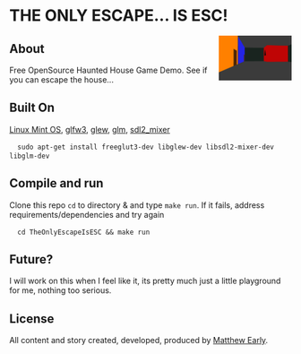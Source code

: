# THE ONLY ESCAPE... IS ESC!

<img src="screenshot.png" height="80px" width="130px" align="right">

## About

Free OpenSource Haunted House Game Demo. See if you can escape the house...

## Built On

[Linux Mint OS](https://www.linuxmint.com/download.php), [glfw3](https://www.glfw.org/), [glew](http://glew.sourceforge.net/), [glm](https://glm.g-truc.net/0.9.5/index.html), [sdl2_mixer](https://www.libsdl.org/projects/SDL_mixer/)

      sudo apt-get install freeglut3-dev libglew-dev libsdl2-mixer-dev libglm-dev

## Compile and run

Clone this repo `cd` to directory & and type `make run`. If it fails, address requirements/dependencies and try again


      cd TheOnlyEscapeIsESC && make run

## Future?

I will work on this when I feel like it, its pretty much just a little playground for me, nothing too serious.

## License

All content and story created, developed, produced by [Matthew Early](matthewjearly@gmail.com).